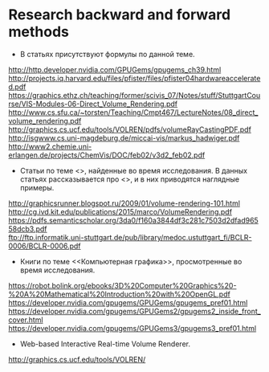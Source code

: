 # Research backward and forward methods

- В статьях присутствуют формулы по данной теме.

http://http.developer.nvidia.com/GPUGems/gpugems_ch39.html <br />
http://projects.iq.harvard.edu/files/pfister/files/pfister04hardwareaccelerated.pdf <br />
https://graphics.ethz.ch/teaching/former/scivis_07/Notes/stuff/StuttgartCourse/VIS-Modules-06-Direct_Volume_Rendering.pdf <br />
http://www.cs.sfu.ca/~torsten/Teaching/Cmpt467/LectureNotes/08_direct_volume_rendering.pdf <br />
http://graphics.cs.ucf.edu/tools/VOLREN/pdfs/volumeRayCastingPDF.pdf <br />
http://isgwww.cs.uni-magdeburg.de/miccai-vis/markus_hadwiger.pdf <br />
http://www2.chemie.uni-erlangen.de/projects/ChemVis/DOC/feb02/v3d2_feb02.pdf <br />

- Статьи по теме <<Volume Rendering>>, найденные во время исследования.
В данных статьях рассказывается про <<Volume Rendering>>, и в них приводятся наглядные примеры.

http://graphicsrunner.blogspot.ru/2009/01/volume-rendering-101.html <br />
http://cg.ivd.kit.edu/publications/2015/marco/VolumeRendering.pdf <br />
https://pdfs.semanticscholar.org/3da0/f160a3844df3c281c7503d2dfad96558dcb3.pdf <br />
ftp://ftp.informatik.uni-stuttgart.de/pub/library/medoc.ustuttgart_fi/BCLR-0006/BCLR-0006.pdf <br />

- Книги по теме <<Компьютерная графика>>, просмотренные во время исследования.

https://robot.bolink.org/ebooks/3D%20Computer%20Graphics%20-%20A%20Mathematical%20Introduction%20with%20OpenGL.pdf <br />
https://developer.nvidia.com/gpugems/GPUGems/gpugems_pref01.html <br />
https://developer.nvidia.com/gpugems/GPUGems2/gpugems2_inside_front_cover.html <br />
https://developer.nvidia.com/gpugems/GPUGems3/gpugems3_pref01.html <br />

- Web-based Interactive Real-time Volume Renderer.

http://graphics.cs.ucf.edu/tools/VOLREN/

